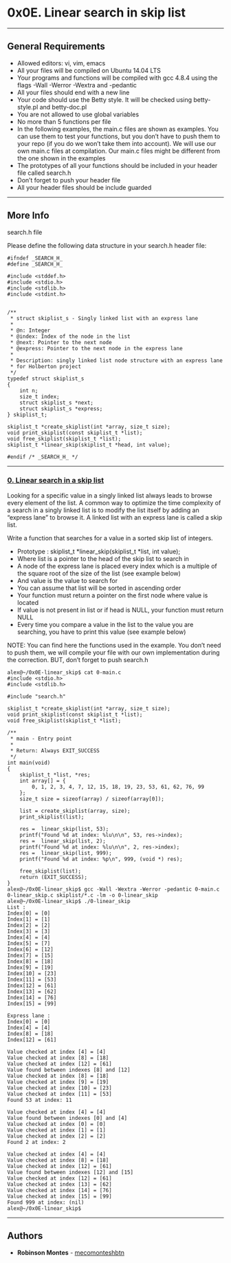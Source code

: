 # 0x0E. Linear search in skip list

---
## General Requirements
*    Allowed editors: vi, vim, emacs
*    All your files will be compiled on Ubuntu 14.04 LTS
*    Your programs and functions will be compiled with gcc 4.8.4 using the flags -Wall -Werror -Wextra and -pedantic
*    All your files should end with a new line
*    Your code should use the Betty style. It will be checked using betty-style.pl and betty-doc.pl
*    You are not allowed to use global variables
*    No more than 5 functions per file
*    In the following examples, the main.c files are shown as examples. You can use them to test your functions, but you don’t have to push them to your repo (if you do we won’t take them into account). We will use our own main.c files at compilation. Our main.c files might be different from the one shown in the examples
*    The prototypes of all your functions should be included in your header file called search.h
*    Don’t forget to push your header file
*    All your header files should be include guarded

---
## More Info
search.h file

Please define the following data structure in your search.h header file:
```
#ifndef _SEARCH_H_
#define _SEARCH_H_

#include <stddef.h>
#include <stdio.h>
#include <stdlib.h>
#include <stdint.h>


/**
 * struct skiplist_s - Singly linked list with an express lane
 *
 * @n: Integer
 * @index: Index of the node in the list
 * @next: Pointer to the next node
 * @express: Pointer to the next node in the express lane
 *
 * Description: singly linked list node structure with an express lane
 * for Holberton project
 */
typedef struct skiplist_s
{
    int n;
    size_t index;
    struct skiplist_s *next;
    struct skiplist_s *express;
} skiplist_t;

skiplist_t *create_skiplist(int *array, size_t size);
void print_skiplist(const skiplist_t *list);
void free_skiplist(skiplist_t *list);
skiplist_t *linear_skip(skiplist_t *head, int value);

#endif /* _SEARCH_H_ */
```

---
### [0. Linear search in a skip list](./0-linear_skip.c)
Looking for a specific value in a singly linked list always leads to browse every element of the list. A common way to optimize the time complexity of a search in a singly linked list is to modify the list itself by adding an “express lane” to browse it. A linked list with an express lane is called a skip list.

Write a function that searches for a value in a sorted skip list of integers.
*    Prototype : skiplist_t *linear_skip(skiplist_t *list, int value);
*    Where list is a pointer to the head of the skip list to search in
*    A node of the express lane is placed every index which is a multiple of the square root of the size of the list (see example below)
*    And value is the value to search for
*    You can assume that list will be sorted in ascending order
*    Your function must return a pointer on the first node where value is located
*    If value is not present in list or if head is NULL, your function must return NULL
*    Every time you compare a value in the list to the value you are searching, you have to print this value (see example below)

NOTE: You can find here the functions used in the example. You don’t need to push them, we will compile your file with our own implementation during the correction. BUT, don’t forget to push search.h
```
alex@~/0x0E-linear_skip$ cat 0-main.c 
#include <stdio.h>
#include <stdlib.h>

#include "search.h"

skiplist_t *create_skiplist(int *array, size_t size);
void print_skiplist(const skiplist_t *list);
void free_skiplist(skiplist_t *list);

/**
 * main - Entry point
 *
 * Return: Always EXIT_SUCCESS
 */
int main(void)
{
    skiplist_t *list, *res;
    int array[] = {
        0, 1, 2, 3, 4, 7, 12, 15, 18, 19, 23, 53, 61, 62, 76, 99
    };
    size_t size = sizeof(array) / sizeof(array[0]);

    list = create_skiplist(array, size);
    print_skiplist(list);

    res =  linear_skip(list, 53);
    printf("Found %d at index: %lu\n\n", 53, res->index);
    res =  linear_skip(list, 2);
    printf("Found %d at index: %lu\n\n", 2, res->index);
    res =  linear_skip(list, 999);
    printf("Found %d at index: %p\n", 999, (void *) res);

    free_skiplist(list);
    return (EXIT_SUCCESS);
}
alex@~/0x0E-linear_skip$ gcc -Wall -Wextra -Werror -pedantic 0-main.c 0-linear_skip.c skiplist/*.c -lm -o 0-linear_skip
alex@~/0x0E-linear_skip$ ./0-linear_skip
List :
Index[0] = [0]
Index[1] = [1]
Index[2] = [2]
Index[3] = [3]
Index[4] = [4]
Index[5] = [7]
Index[6] = [12]
Index[7] = [15]
Index[8] = [18]
Index[9] = [19]
Index[10] = [23]
Index[11] = [53]
Index[12] = [61]
Index[13] = [62]
Index[14] = [76]
Index[15] = [99]

Express lane :
Index[0] = [0]
Index[4] = [4]
Index[8] = [18]
Index[12] = [61]

Value checked at index [4] = [4]
Value checked at index [8] = [18]
Value checked at index [12] = [61]
Value found between indexes [8] and [12]
Value checked at index [8] = [18]
Value checked at index [9] = [19]
Value checked at index [10] = [23]
Value checked at index [11] = [53]
Found 53 at index: 11

Value checked at index [4] = [4]
Value found between indexes [0] and [4]
Value checked at index [0] = [0]
Value checked at index [1] = [1]
Value checked at index [2] = [2]
Found 2 at index: 2

Value checked at index [4] = [4]
Value checked at index [8] = [18]
Value checked at index [12] = [61]
Value found between indexes [12] and [15]
Value checked at index [12] = [61]
Value checked at index [13] = [62]
Value checked at index [14] = [76]
Value checked at index [15] = [99]
Found 999 at index: (nil)
alex@~/0x0E-linear_skip$ 
```
---
## Authors

* **Robinson Montes** - [mecomonteshbtn](https://github.com/mecomonteshbtn)
